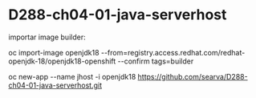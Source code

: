 # D288-ch04-01-java-serverhost

importar image builder:

oc import-image openjdk18 --from=registry.access.redhat.com/redhat-openjdk-18/openjdk18-openshift --confirm  tags=builder 

oc new-app --name jhost -i openjdk18 https://github.com/searva/D288-ch04-01-java-serverhost.git

